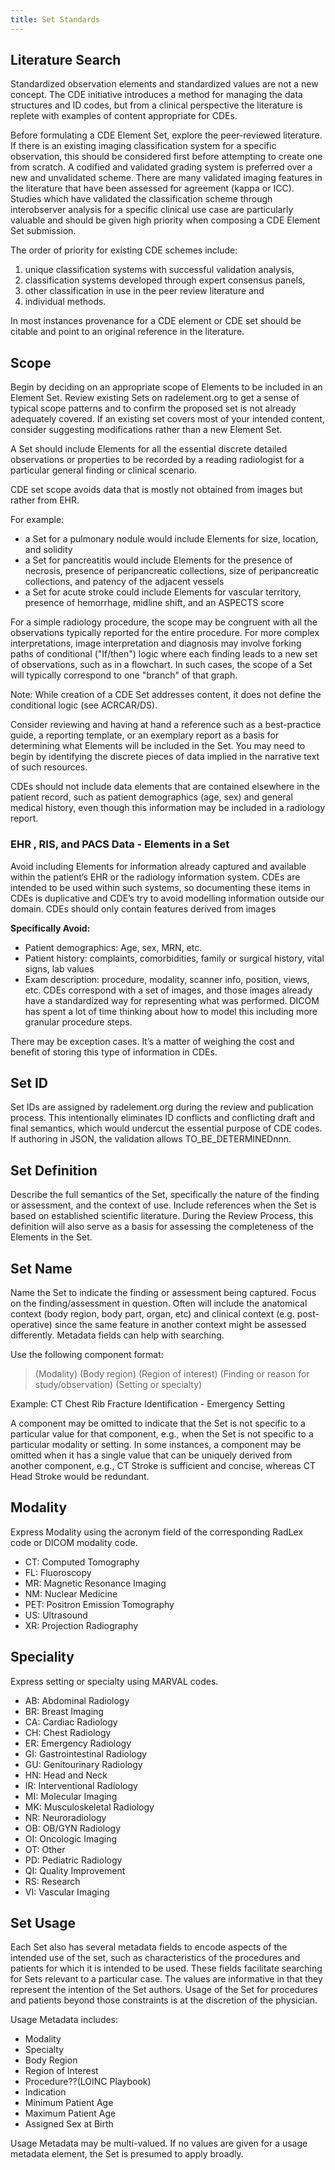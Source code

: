 ```yaml
---
title: Set Standards
---
```

## Literature Search

Standardized observation elements and standardized values are not a new concept. The CDE initiative introduces a method for managing the data structures and ID codes, but from a clinical perspective the literature is replete with examples of content appropriate for CDEs.

Before formulating a CDE Element Set, explore the peer-reviewed literature. If there is an existing imaging classification system for a specific observation, this should be considered first before attempting to create one from scratch. A codified and validated grading system is preferred over a new and unvalidated scheme. There are many validated imaging features in the literature that have been assessed for agreement (kappa or ICC). Studies which have validated the classification scheme through interobserver analysis for a specific clinical use case are particularly valuable and should be given high priority when composing a CDE Element Set submission. 

The order of priority for existing CDE schemes include: 

1. unique classification systems with successful validation analysis, 
2. classification systems developed through expert consensus panels, 
3. other classification in use in the peer review literature and 
4. individual methods. 

In most instances provenance for a CDE element or CDE set should be citable and point to an original reference in the literature.

## Scope

Begin by deciding on an appropriate scope of Elements to be included in an Element Set. Review existing Sets on radelement.org to get a sense of typical scope patterns and to confirm the proposed set is not already adequately covered.  If an existing set covers most of your intended content, consider suggesting modifications rather than a new Element Set.  

A Set should include Elements for all the essential discrete detailed observations or properties to be recorded by a reading radiologist for a particular general finding or clinical scenario. 

CDE set scope avoids data that is mostly not obtained from images but rather from EHR.

For example:

- a Set for a pulmonary nodule would include Elements for size, location, and solidity 
- a Set for pancreatitis would include Elements for the presence of necrosis, presence of peripancreatic collections, size of peripancreatic collections, and patency of the adjacent vessels 
- a Set for acute stroke could include Elements for vascular territory, presence of hemorrhage, midline shift, and an ASPECTS score

For a simple radiology procedure, the scope may be congruent with all the observations typically reported for the entire procedure.
For more complex interpretations, image interpretation and diagnosis may involve forking paths of conditional ("If/then") logic where each finding leads to a new set of observations, such as in a flowchart. In such cases, the scope of a Set will typically correspond to one "branch" of that graph.

Note: While creation of a CDE Set addresses content, it does not define the conditional logic (see ACRCAR/DS).

Consider reviewing and having at hand a reference such as a best-practice guide, a reporting template, or an exemplary report as a basis for determining what Elements will be included in the Set. You may need to begin by identifying the discrete pieces of data implied in the narrative text of such resources.

CDEs should not include data elements that are contained elsewhere in the patient record, such as patient demographics (age, sex) and general medical history, even though this information may be included in a radiology report.

### EHR , RIS, and PACS Data - Elements in a Set

Avoid including Elements for information already captured and available within the patient’s EHR or the radiology information system. CDEs are intended to be used within such systems, so documenting these items in CDEs is duplicative and CDE’s try to avoid modelling information outside our domain. CDEs should only contain features derived from images

**Specifically Avoid:**

- Patient demographics: Age, sex, MRN, etc.
- Patient history: complaints, comorbidities, family or surgical history, vital signs, lab values
- Exam description: procedure, modality, scanner info, position, views, etc. CDEs correspond with a set of images, and those images already have a standardized way for representing what was performed. DICOM has spent a lot of time thinking about how to model this including more granular procedure steps.

There may be exception cases. It’s a matter of weighing the cost and benefit of storing this type of information in CDEs.

## Set ID

Set IDs are assigned by radelement.org during the review and publication process. This intentionally eliminates ID conflicts and conflicting draft and final semantics, which would undercut the essential purpose of CDE codes. If authoring in JSON, the validation allows TO_BE_DETERMINEDnnn.

## Set Definition
Describe the full semantics of the Set, specifically the nature of the finding or assessment, and the context of use. Include references when the Set is based on established scientific literature. During the Review Process, this definition will also serve as a basis for assessing the completeness of the Elements in the Set.

## Set Name
Name the Set to indicate the finding or assessment being captured. Focus on the finding/assessment in question. Often will include the anatomical context (body region, body part, organ, etc) and clinical context (e.g. post-operative) since the same feature in another context might be assessed differently.  Metadata fields can help with searching.  

Use the following component format: 

> (Modality) (Body region) (Region of interest) (Finding or reason for study/observation) (Setting or specialty)

Example: CT Chest Rib Fracture Identification - Emergency Setting

A component may be omitted to indicate that the Set is not specific to a particular value for that component, e.g., when the Set is not specific to a particular modality or setting. In some instances, a component may be omitted when it has a single value that can be uniquely derived from another component, e.g., CT Stroke is sufficient and concise, whereas CT Head Stroke would be redundant.

## Modality
Express Modality using the acronym field of the corresponding RadLex code or DICOM modality code.  

- CT: Computed Tomography
- FL: Fluoroscopy
- MR: Magnetic Resonance Imaging
- NM: Nuclear Medicine
- PET: Positron Emission Tomography
- US: Ultrasound
- XR: Projection Radiography

## Speciality
Express setting or specialty using MARVAL codes.

- AB: Abdominal Radiology
- BR: Breast Imaging
- CA: Cardiac Radiology
- CH: Chest Radiology
- ER: Emergency Radiology
- GI: Gastrointestinal Radiology
- GU: Genitourinary Radiology
- HN: Head and Neck
- IR: Interventional Radiology
- MI: Molecular Imaging
- MK: Musculoskeletal Radiology
- NR: Neuroradiology
- OB: OB/GYN Radiology
- OI: Oncologic Imaging
- OT: Other
- PD: Pediatric Radiology
- QI: Quality Improvement
- RS: Research
- VI: Vascular Imaging

## Set Usage
Each Set also has several metadata fields to encode aspects of the intended use of the set, such as characteristics of the procedures and patients for which it is intended to be used. These fields facilitate searching for Sets relevant to a particular case. The values are informative in that they represent the intention of the Set authors. Usage of the Set for procedures and patients beyond those constraints is at the discretion of the physician.

Usage Metadata includes: 

- Modality
- Specialty
- Body Region
- Region of Interest
- Procedure??(LOINC Playbook)
- Indication
- Minimum Patient Age
- Maximum Patient Age
- Assigned Sex at Birth

Usage Metadata may be multi-valued. If no values are given for a usage metadata element, the Set is presumed to apply broadly.
